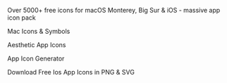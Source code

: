 Over 5000+ free icons for macOS Monterey, Big Sur & iOS - massive app icon pack

Mac Icons & Symbols

Aesthetic App Icons

App Icon Generator

Download Free Ios App Icons in PNG & SVG

